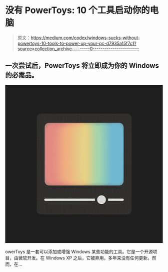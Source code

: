# 没有 PowerToys: 10 个工具启动你的电脑

> 原文：<https://medium.com/codex/windows-sucks-without-powertoys-10-tools-to-power-up-your-pc-d7935a15f7c1?source=collection_archive---------0----------------------->

## 一次尝试后，PowerToys 将立即成为你的 Windows 的必需品。

![](img/99afb2353c734fd4130d8672b3a666a6.png)

owerToys 是一套可以添加或增强 Windows 某些功能的工具。它是一个开源项目，由微软开发。在 Windows XP 之后，它被弃用，多年来没有任何更新。然而，在…